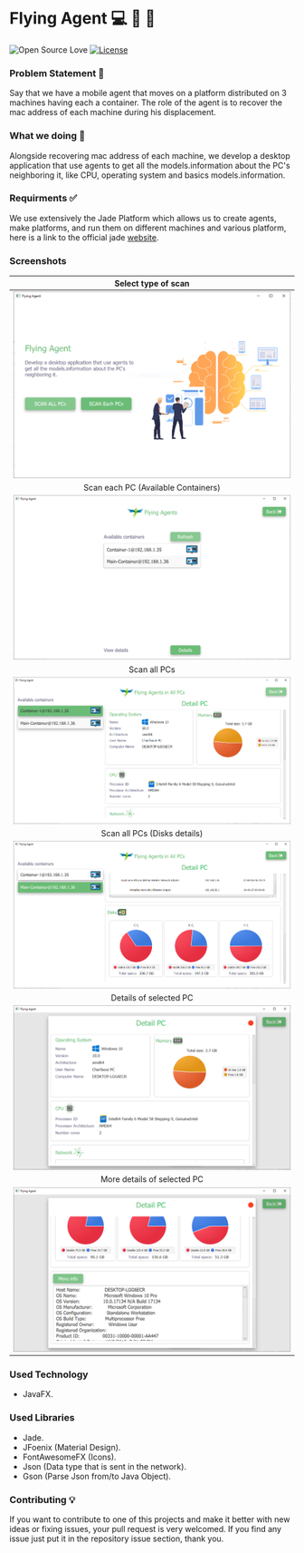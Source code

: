  # Flying Agent 💻 🤖 🚀

![Open Source Love](https://badges.frapsoft.com/os/v1/open-source.svg?v=102)
[![License](https://img.shields.io/badge/License-Apache%202.0-blue.svg)](LICENSE)

### Problem Statement 🔧
Say that we have a mobile agent that moves on a platform distributed on 3 machines having each a container. The role of the agent is to recover the mac address of each machine during his displacement.

### What we doing 🔌
Alongside recovering mac address of each machine, we develop a desktop application that use agents to get all the models.information about the PC's neighboring it, like CPU, operating system and basics models.information.

### Requirments ✅
We use extensively the Jade Platform which allows us to create agents, make platforms, and run them on different machines and various platform, here is a link to the official jade [website](http://jade.tilab.com/).

### Screenshots
| Select type of scan |
|:-------------:|
| ![screenshots](screenshots/1.PNG) |
| Scan each PC (Available Containers) |
| ![screenshots](screenshots/2.PNG) |
| Scan all PCs |
| ![screenshots](screenshots/3.PNG) |
| Scan all PCs (Disks details) |
| ![screenshots](screenshots/4.PNG) |
| Details of selected PC |
| ![screenshots](screenshots/5.PNG) |
| More details of selected PC |
| ![screenshots](screenshots/6.PNG) |

### Used Technology
* JavaFX.

### Used Libraries
* Jade.
* JFoenix (Material Design).
* FontAwesomeFX (Icons).
* Json (Data type that is sent in the network).
* Gson (Parse Json from/to Java Object).

### Contributing 💡
If you want to contribute to one of this projects and make it better with new ideas or fixing issues, your pull request is very welcomed.
If you find any issue just put it in the repository issue section, thank you.

